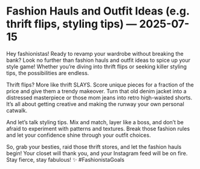 # Fashion Hauls and Outfit Ideas (e.g. thrift flips, styling tips) — 2025-07-15

Hey fashionistas! Ready to revamp your wardrobe without breaking the bank? Look no further than fashion hauls and outfit ideas to spice up your style game! Whether you’re diving into thrift flips or seeking killer styling tips, the possibilities are endless.

Thrift flips? More like thrift SLAYS. Score unique pieces for a fraction of the price and give them a trendy makeover. Turn that old denim jacket into a distressed masterpiece or those mom jeans into retro high-waisted shorts. It’s all about getting creative and making the runway your own personal catwalk.

And let’s talk styling tips. Mix and match, layer like a boss, and don’t be afraid to experiment with patterns and textures. Break those fashion rules and let your confidence shine through your outfit choices.

So, grab your besties, raid those thrift stores, and let the fashion hauls begin! Your closet will thank you, and your Instagram feed will be on fire. Stay fierce, stay fabulous! ✨ #FashionistaGoals